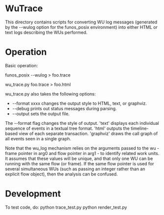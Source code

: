 # WuTrace

This directory contains scripts for converting WU log messages (generated by the --wulog option for the funos_posix
environment) into either HTML or text logs describing the WUs performed.

# Operation

Basic operation:

  funos_posix --wulog > foo.trace

  wu_trace.py foo.trace > foo.html

wu_trace.py also takes the following options:
* --format xxxx changes the output style to HTML, text, or graphviz.
* --debug prints out status messages during parsing.
* --output sets the output file.

The --format flag changes the style of output.  'text' displays each
individual sequence of events in a textual tree format.  'html' outputs
the timeline-based view of each separate transaction.  'graphviz' draws
the call graph of all events seen in a single graph.

Note that the wu_log mechanism relies on the arguments passed to the
wu - frame pointer in arg0 and flow pointer in arg1 - to identify
related work units.  It assumes that these values will be unique, and
that only one WU can be running with the same flow (or frame).  If the
same flow pointer is used for several simultaneous WUs (such as
passing an integer rather than an explicit flow object), then the
analysis can be confused.

# Development

To test code, do:
python trace_test.py
python render_test.py
